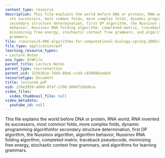 ```yaml
---
content_type: resource
description: This file explains the world before DNA or protein, RNA world, RNA invented
  its successors, most common folds, more complex folds, dynamic programming algorithmfor
  secondary structure determination, first DP algorithm, the Nussinov algorithm, algorithm
  behavior, Nussinov RNA folding algorithm, completed matrix, traceback pseudocode,
  minimizing free energy, stochastic context free grammars, and algorithms for learning
  grammars.
file: /courses/6-096-algorithms-for-computational-biology-spring-2005/220e3959a60d0fa71788508df2d6dbca_lecture6.pdf
file_type: application/pdf
learning_resource_types:
- Lecture Notes
ocw_type: OCWFile
parent_title: Lecture Notes
parent_type: CourseSection
parent_uid: 123b3b1e-7ddd-89e6-ccd4-c65060bae6e9
resourcetype: Document
title: lecture6.pdf
uid: 220e3959-a60d-0fa7-1788-508df2d6dbca
video_files:
  video_thumbnail_file: null
video_metadata:
  youtube_id: null
---
```

This file explains the world before DNA or protein, RNA world, RNA invented its successors, most common folds, more complex folds, dynamic programming algorithmfor secondary structure determination, first DP algorithm, the Nussinov algorithm, algorithm behavior, Nussinov RNA folding algorithm, completed matrix, traceback pseudocode, minimizing free energy, stochastic context free grammars, and algorithms for learning grammars.

